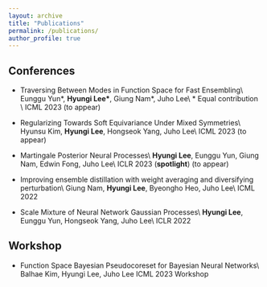 ```yaml
---
layout: archive
title: "Publications"
permalink: /publications/
author_profile: true
---
```



## Conferences
- Traversing Between Modes in Function Space for Fast Ensembling\\
Eunggu Yun\*, **Hyungi Lee\***, Giung Nam\*, Juho Lee\\
\* Equal contribution \\
ICML 2023 (to appear)

- Regularizing Towards Soft Equivariance Under Mixed Symmetries\\
Hyunsu Kim, **Hyungi Lee**, Hongseok Yang, Juho Lee\\
ICML 2023 (to appear)

- Martingale Posterior Neural Processes\\
**Hyungi Lee**, Eunggu Yun, Giung Nam, Edwin Fong, Juho Lee\\
ICLR 2023 (**spotlight**) (to appear)

- Improving ensemble distillation with weight averaging and diversifying perturbation\\
Giung Nam, **Hyungi Lee**, Byeongho Heo, Juho Lee\\
ICML 2022 

- Scale Mixture of Neural Network Gaussian Processes\\
**Hyungi Lee**, Eunggu Yun, Hongseok Yang, Juho Lee\\
ICLR 2022


## Workshop
- Function Space Bayesian Pseudocoreset for Bayesian Neural Networks\\
Balhae Kim, Hyungi Lee, Juho Lee
ICML 2023 Workshop